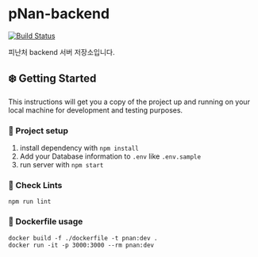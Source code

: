 # pNan-backend
[![Build Status](https://travis-ci.com/Skyhyunmi/pNan-backend.svg?token=cJp4ZrbSHxsQMoD64kwe&branch=master)](https://travis-ci.com/Skyhyunmi/pNan-backend)

피난처 backend 서버 저장소입니다.

## ❄️ Getting Started

This instructions will get you a copy of the project up and running on your local machine for development and testing purposes.

### 🔨 Project setup

1. install dependency with `npm install`
1. Add your Database information to `.env` like `.env.sample`
1. run server with `npm start`

### 📝 Check Lints
```
npm run lint
```

### 🐋 Dockerfile usage
```
docker build -f ./dockerfile -t pnan:dev .
docker run -it -p 3000:3000 --rm pnan:dev
```
